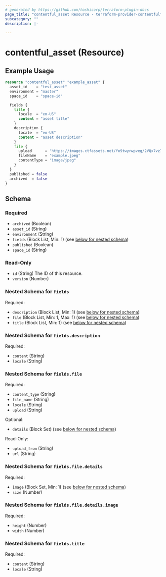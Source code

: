 ```yaml
---
# generated by https://github.com/hashicorp/terraform-plugin-docs
page_title: "contentful_asset Resource - terraform-provider-contentful"
subcategory: ""
description: |-
  
---
```


# contentful_asset (Resource)



## Example Usage

```terraform
resource "contentful_asset" "example_asset" {
  asset_id    = "test_asset"
  environment = "master"
  space_id    = "space-id"

  fields {
    title {
      locale  = "en-US"
      content = "asset title"
    }
    description {
      locale  = "en-US"
      content = "asset description"
    }
    file {
      upload      = "https://images.ctfassets.net/fo9twyrwpveg/2VQx7vz73aMEYi20MMgCk0/66e502115b1f1f973a944b4bd2cc536f/IC-1H_Modern_Stack_Website.svg"
      fileName    = "example.jpeg"
      contentType = "image/jpeg"
    }
  }
  published = false
  archived  = false
}
```

<!-- schema generated by tfplugindocs -->
## Schema

### Required

- `archived` (Boolean)
- `asset_id` (String)
- `environment` (String)
- `fields` (Block List, Min: 1) (see [below for nested schema](#nestedblock--fields))
- `published` (Boolean)
- `space_id` (String)

### Read-Only

- `id` (String) The ID of this resource.
- `version` (Number)

<a id="nestedblock--fields"></a>
### Nested Schema for `fields`

Required:

- `description` (Block List, Min: 1) (see [below for nested schema](#nestedblock--fields--description))
- `file` (Block List, Min: 1, Max: 1) (see [below for nested schema](#nestedblock--fields--file))
- `title` (Block List, Min: 1) (see [below for nested schema](#nestedblock--fields--title))

<a id="nestedblock--fields--description"></a>
### Nested Schema for `fields.description`

Required:

- `content` (String)
- `locale` (String)


<a id="nestedblock--fields--file"></a>
### Nested Schema for `fields.file`

Required:

- `content_type` (String)
- `file_name` (String)
- `locale` (String)
- `upload` (String)

Optional:

- `details` (Block Set) (see [below for nested schema](#nestedblock--fields--file--details))

Read-Only:

- `upload_from` (String)
- `url` (String)

<a id="nestedblock--fields--file--details"></a>
### Nested Schema for `fields.file.details`

Required:

- `image` (Block Set, Min: 1) (see [below for nested schema](#nestedblock--fields--file--details--image))
- `size` (Number)

<a id="nestedblock--fields--file--details--image"></a>
### Nested Schema for `fields.file.details.image`

Required:

- `height` (Number)
- `width` (Number)




<a id="nestedblock--fields--title"></a>
### Nested Schema for `fields.title`

Required:

- `content` (String)
- `locale` (String)
